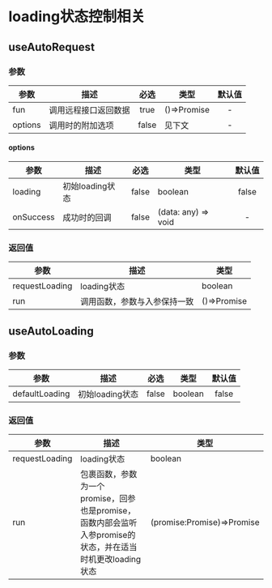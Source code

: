 # loading状态控制相关

## useAutoRequest

<preview path="../demo/loading/Demo1.vue"  title="针对单个接口的loading状态" description="多个按钮使用同一个状态，第二个参数可选"></preview>

### 参数
| 参数    | 描述                 | 必选  | 类型        | 默认值 |
| ------- | -------------------- | :---: | ----------- | :----: |
| fun     | 调用远程接口返回数据 | true  | ()=>Promise |   -    |
| options | 调用时的附加选项     | false | 见下文      |   -    |

#### options

| 参数      | 描述            | 必选  | 类型                | 默认值 |
| --------- | --------------- | :---: | ------------------- | :----: |
| loading   | 初始loading状态 | false | boolean             | false  |
| onSuccess | 成功时的回调    | false | (data: any) => void |   -    |


### 返回值
| 参数           | 描述                         | 类型        |
| -------------- | ---------------------------- | ----------- |
| requestLoading | loading状态                  | boolean     |
| run            | 调用函数，参数与入参保持一致 | ()=>Promise |

## useAutoLoading

<preview path="../demo/loading/Demo2.vue"  title="针对多个接口的loading状态" description="多个按钮使用同一个状态，第二个参数可选"></preview>

### 参数
| 参数           | 描述            | 必选  | 类型    | 默认值 |
| -------------- | --------------- | :---: | ------- | :----: |
| defaultLoading | 初始loading状态 | false | boolean | false  |

### 返回值
| 参数           | 描述                                                                                                       | 类型                       |
| -------------- | ---------------------------------------------------------------------------------------------------------- | -------------------------- |
| requestLoading | loading状态                                                                                                | boolean                    |
| run            | 包裹函数，参数为一个promise，回参也是promise，函数内部会监听入参promise的状态，并在适当时机更改loading状态 | (promise:Promise)=>Promise |